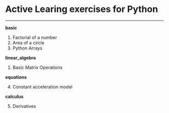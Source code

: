 # Active Learing exercises for Python
---
**basic**

1. Factorial of a number
2. Area of a circle
6. Python Arrays 

**linear_algebra**

1. Basic Matrix Operations

**equations**

4. Constant acceleration model

**calculus**

5. Derivatives